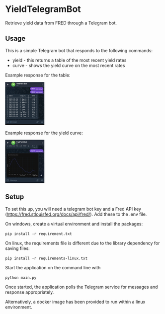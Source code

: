 # YieldTelegramBot
Retrieve yield data from FRED through a Telegram bot.

## Usage
This is a simple Telegram bot that responds to the following commands:
- yield  - this returns a table of the most recent yield rates
- curve  - shows the yield curve on the most recent rates

Example response for the table:

<img src="./media/table.jpg" width="25%">

Example response for the yield curve:

<img src="./media/graph.jpg" width="25%">

## Setup

To set this up, you will need a telegram bot key and a Fred API key (https://fred.stlouisfed.org/docs/api/fred/).  Add these to the .env file.  

On windows, create a virtual environment and install the packages:

`
pip install -r requirement.txt
`

On linux, the requirements file is different due to the library dependency for saving files:

`
pip install -r requirements-linux.txt
`

Start the application on the command line with

`
python main.py
`

Once started, the application polls the Telegram service for messages and response appropriately.

Alternatively, a docker image has been provided to run within a linux environment.
